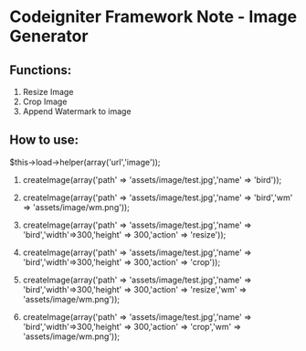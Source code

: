 # Codeigniter Framework Note - Image Generator

Functions:
-----------------------------
1. Resize Image
2. Crop Image
3. Append Watermark to image


How to use:
-----------------------------
$this->load->helper(array('url','image'));

1. createImage(array('path' => 'assets/image/test.jpg','name' => 'bird'));

2. createImage(array('path' => 'assets/image/test.jpg','name' => 'bird','wm' => 'assets/image/wm.png'));

3. createImage(array('path' => 'assets/image/test.jpg','name' => 'bird','width'=>300,'height' => 300,'action' => 'resize'));

4. createImage(array('path' => 'assets/image/test.jpg','name' => 'bird','width'=>300,'height' => 300,'action' => 'crop'));

5. createImage(array('path' => 'assets/image/test.jpg','name' => 'bird','width'=>300,'height' => 300,'action' => 'resize','wm' => 'assets/image/wm.png'));

6. createImage(array('path' => 'assets/image/test.jpg','name' => 'bird','width'=>300,'height' => 300,'action' => 'crop','wm' => 'assets/image/wm.png'));
